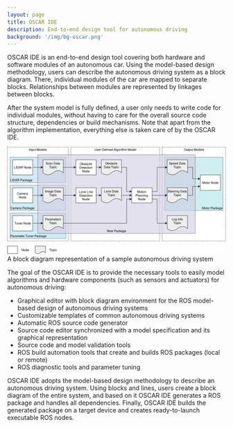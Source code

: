```yaml
---
layout: page
title: OSCAR IDE
description: End-to-end design tool for autonomous driving
background: '/img/bg-oscar.png'
---
```


OSCAR IDE is an end-to-end design tool covering both hardware and software modules of an autonomous car. Using the model-based design methodology, users can describe the autonomous driving system as a block diagram. There, individual modules of the car are mapped to separate blocks. Relationships between modules are represented by linkages between blocks.

After the system model is fully defined, a user only needs to write code for individual modules, without having to care for the overall source code structure, dependencies or build mechanisms. Note that apart from the algorithm implementation, everything else is taken care of by the OSCAR IDE.

<img class="img-fluid" src="img/oscar-ide.png">
<span class="caption text-muted">A block diagram representation of a sample autonomous driving system</span>

The goal of the OSCAR IDE is to provide the necessary tools to easily model algorithms and hardware components (such as sensors and actuators) for autonomous driving:
-	Graphical editor with block diagram environment for the ROS model-based design of autonomous driving systems
-	Customizable templates of common autonomous driving systems
-	Automatic ROS source code generator
-	Source code editor synchronized with a model specification and its graphical representation
-	Source code and model validation tools
-	ROS build automation tools that create and builds ROS packages (local or remote)
-	ROS diagnostic tools and parameter tuning

OSCAR IDE adopts the model-based design methodology to describe an autonomous driving system. Using blocks and lines, users create a block diagram of the entire system, and based on it OSCAR IDE generates a ROS package and handles all dependencies. Finally, OSCAR IDE builds the generated package on a target device and creates ready-to-launch executable ROS nodes. 
